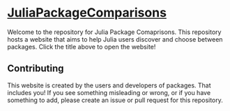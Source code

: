 # [JuliaPackageComparisons](JuliaPackageComparisons.github.io)

Welcome to the repository for Julia Package Comaprisons. This repository hosts a website that aims to help Julia users discover and choose between packages. Click the title above to open the website!

## Contributing
This website is created by the users and developers of packages. That includes you! If you see something misleading or wrong, or if you have something to add, please create an issue or pull request for this repository.
